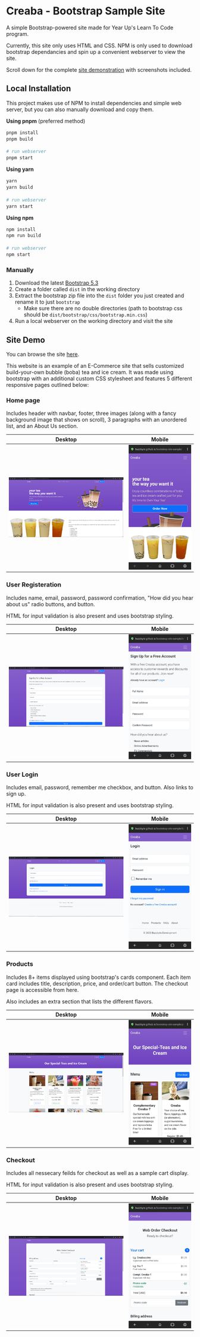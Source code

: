 # Creaba - Bootstrap Sample Site
A simple Bootstrap-powered site made for Year Up's Learn To Code program.

Currently, this site only uses HTML and CSS. NPM is only used to download
bootstrap dependancies and spin up a convenient webserver to view the site.

Scroll down for the complete [site demonstration](#site-demo) with
screenshots included.

## Local Installation
This project makes use of NPM to install dependencies and simple web server,
but you can also manually download and copy them.

**Using pnpm** (preferred method)
```bash
pnpm install
pnpm build

# run webserver
pnpm start
```

**Using yarn**
```bash
yarn
yarn build

# run webserver
yarn start
```

**Using npm**
```bash
npm install
npm run build

# run webserver
npm start
```

### Manually
1. Download the latest [Bootstrap 5.3](http://getbootstrap.com)
2. Create a folder called `dist` in the working directory
3. Extract the bootstrap zip file into the `dist` folder you just created and rename it to just `bootstrap`
   * Make sure there are no double directories (path to bootstrap css should be `dist/bootstrap/css/bootstrap.min.css`)
4. Run a local webserver on the working directory and visit the site

## Site Demo
You can browse the site [here](https://buzzbyte.github.io/bootstrap-site-sample).

This website is an example of an E-Commerce site that sells customized build-your-own bubble (boba) tea and ice cream. It was made using bootstrap with an additional custom CSS stylesheet and features 5 different responsive pages outlined below:

### Home page
Includes header with navbar, footer, three images (along with a fancy background image that shows on scroll), 3 paragraphs with an unordered list, and an About Us section.

Desktop                                               | Mobile
:----------------------------------------------------:|:-------------------------------------------------:
![Homepage on desktops](screenshots/home-desktop.png) | ![Homepage on mobile](screenshots/home-mobile.jpg)

### User Registeration
Includes name, email, password, password confirmation, "How did you hear about us" radio buttons, and button.

HTML for input validation is also present and uses bootstrap styling.

Desktop                                               | Mobile
:----------------------------------------------------:|:-------------------------------------------------:
![Page on desktops](screenshots/signup-desktop.png) | ![Page on mobile](screenshots/signup-mobile.jpg)

### User Login
Includes email, password, remember me checkbox, and button. Also links to sign up.

HTML for input validation is also present and uses bootstrap styling.

Desktop                                               | Mobile
:----------------------------------------------------:|:-------------------------------------------------:
![Page on desktops](screenshots/login-desktop.png) | ![Page on mobile](screenshots/login-mobile.jpg)

### Products
Includes 8+ items displayed using bootstrap's cards component. Each item card includes title, description, price, and order/cart button. The checkout page is accessible from here.

Also includes an extra section that lists the different flavors.

Desktop                                               | Mobile
:----------------------------------------------------:|:-------------------------------------------------:
![Page on desktops](screenshots/products-desktop.png) | ![Page on mobile](screenshots/products-mobile.jpg)

### Checkout
Includes all nessecary feilds for checkout as well as a sample cart display.

HTML for input validation is also present and uses bootstrap styling.

Desktop                                               | Mobile
:----------------------------------------------------:|:-------------------------------------------------:
![Page on desktops](screenshots/checkout-desktop.png) | ![Page on mobile](screenshots/checkout-mobile.jpg)